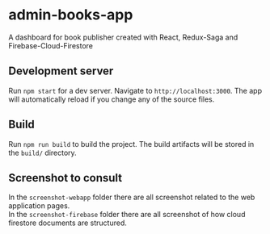 # admin-books-app
A dashboard for book publisher created with React, Redux-Saga and Firebase-Cloud-Firestore

## Development server
Run `npm start` for a dev server. Navigate to `http://localhost:3000`. 
The app will automatically reload if you change any of the source files.

## Build
Run `npm run build` to build the project. The build artifacts will be stored in the `build/` directory.

## Screenshot to consult
In the `screenshot-webapp` folder there are all screenshot related to the web application pages. <br/>
In the `screenshot-firebase` folder there are all screenshot of how cloud firestore documents are structured.
